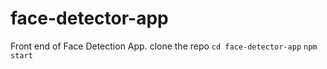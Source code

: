 # face-detector-app
Front end of Face Detection App. 
clone the repo 
`cd face-detector-app`
`npm start`

